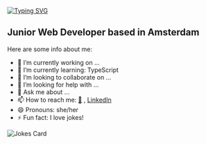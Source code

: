 [![Typing SVG](https://readme-typing-svg.demolab.com?font=Lemon&pause=1000&color=D132B8&background=FFFFFF00&vCenter=true&random=false&width=435&lines=Hi+there+%F0%9F%91%8B%2C+I'm+Alessandra)](https://git.io/typing-svg)

## Junior Web Developer based in Amsterdam

Here are some info about me:

- 🔭 I’m currently working on ...
- 🌱 I’m currently learning: TypeScript
- 👯 I’m looking to collaborate on ...
- 🤔 I’m looking for help with ...
- 💬 Ask me about ...
- 📫 How to reach me: [📧](scaalessandra@icloud.com) , [LinkedIn](www.linkedin.com/in/alessandra-scarpellini)
- 😄 Pronouns: she/her
- ⚡ Fun fact: I love jokes!

![Jokes Card](https://readme-jokes.vercel.app/api?theme=pinkish)
